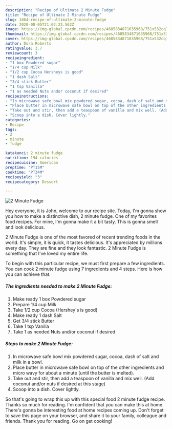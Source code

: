 ```yaml
---
description: "Recipe of Ultimate 2 Minute Fudge"
title: "Recipe of Ultimate 2 Minute Fudge"
slug: 1864-recipe-of-ultimate-2-minute-fudge
date: 2020-08-05T21:02:23.562Z
image: https://img-global.cpcdn.com/recipes/4685834871635968/751x532cq70/2-minute-fudge-recipe-main-photo.jpg
thumbnail: https://img-global.cpcdn.com/recipes/4685834871635968/751x532cq70/2-minute-fudge-recipe-main-photo.jpg
cover: https://img-global.cpcdn.com/recipes/4685834871635968/751x532cq70/2-minute-fudge-recipe-main-photo.jpg
author: Dora Roberts
ratingvalue: 3.7
reviewcount: 3
recipeingredient:
- "1 box Powdered sugar"
- "1/4 cup Milk"
- "1/2 cup Cocoa Hersheys is good"
- "1 dash Salt"
- "3/4 stick Butter"
- "1 tsp Vanilla"
- "1 as needed Nuts andor coconut if desired"
recipeinstructions:
- "In microwave safe bowl mix powdered sugar, cocoa, dash of salt and milk in a bowl."
- "Place butter in microwave safe bowl on top of the other ingredients and micro wavy for about a minute (until the butter is melted)."
- "Take out and stir, then add a teaspoon of vanilla and mix well. (Add coconut and/or nuts if desired at this stage)"
- "Scoop into a dish. Cover lightly."
categories:
- Recipe
tags:
- 2
- minute
- fudge

katakunci: 2 minute fudge 
nutrition: 194 calories
recipecuisine: American
preptime: "PT15M"
cooktime: "PT34M"
recipeyield: "3"
recipecategory: Dessert

---
```



![2 Minute Fudge](https://img-global.cpcdn.com/recipes/4685834871635968/751x532cq70/2-minute-fudge-recipe-main-photo.jpg)

Hey everyone, it is John, welcome to our recipe site. Today, I'm gonna show you how to make a distinctive dish, 2 minute fudge. One of my favorites food recipes. For mine, I'm gonna make it a bit tasty. This is gonna smell and look delicious.

2 Minute Fudge is one of the most favored of recent trending foods in the world. It's simple, it is quick, it tastes delicious. It's appreciated by millions every day. They are fine and they look fantastic. 2 Minute Fudge is something that I've loved my entire life.




To begin with this particular recipe, we must first prepare a few ingredients. You can cook 2 minute fudge using 7 ingredients and 4 steps. Here is how you can achieve that.

<!--inarticleads1-->

##### The ingredients needed to make 2 Minute Fudge:

1. Make ready 1 box Powdered sugar
1. Prepare 1/4 cup Milk
1. Take 1/2 cup Cocoa (Hershey&#39;s is good)
1. Make ready 1 dash Salt
1. Get 3/4 stick Butter
1. Take 1 tsp Vanilla
1. Take 1 as needed Nuts and/or coconut if desired




<!--inarticleads2-->

##### Steps to make 2 Minute Fudge:

1. In microwave safe bowl mix powdered sugar, cocoa, dash of salt and milk in a bowl.
1. Place butter in microwave safe bowl on top of the other ingredients and micro wavy for about a minute (until the butter is melted).
1. Take out and stir, then add a teaspoon of vanilla and mix well. (Add coconut and/or nuts if desired at this stage)
1. Scoop into a dish. Cover lightly.




So that's going to wrap this up with this special food 2 minute fudge recipe. Thanks so much for reading. I'm confident that you can make this at home. There's gonna be interesting food at home recipes coming up. Don't forget to save this page on your browser, and share it to your family, colleague and friends. Thank you for reading. Go on get cooking!

